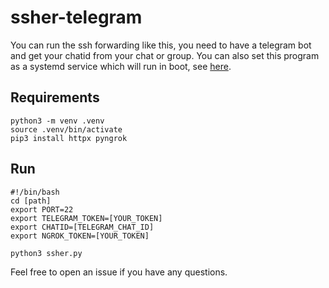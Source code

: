 # ssher-telegram

You can run the ssh forwarding like this, you need to have a telegram bot and get your chatid from your chat or group. You can also set this program as a 
systemd service which will run in boot, see [here](https://www.howtogeek.com/687970/how-to-run-a-linux-program-at-startup-with-systemd/). 

## Requirements
```
python3 -m venv .venv
source .venv/bin/activate
pip3 install httpx pyngrok
```

## Run
```
#!/bin/bash
cd [path]
export PORT=22
export TELEGRAM_TOKEN=[YOUR_TOKEN]
export CHATID=[TELEGRAM_CHAT_ID]
export NGROK_TOKEN=[YOUR_TOKEN]

python3 ssher.py
```

Feel free to open an issue if you have any questions.
